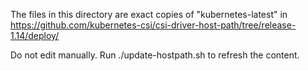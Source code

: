 The files in this directory are exact copies of "kubernetes-latest" in
https://github.com/kubernetes-csi/csi-driver-host-path/tree/release-1.14/deploy/

Do not edit manually. Run ./update-hostpath.sh to refresh the content.
